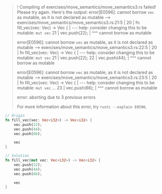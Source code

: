 >! Compiling of exercises/move_semantics/move_semantics3.rs failed! Please try again. Here's the output:
>error[E0596]: cannot borrow `vec` as mutable, as it is not declared as mutable
>  --> exercises/move_semantics/move_semantics3.rs:21:5
>   |
>20 | fn fill_vec(vec: Vec<i32>) -> Vec<i32> {
>   |             --- help: consider changing this to be mutable: `mut vec`
>21 |     vec.push(22);
>   |     ^^^ cannot borrow as mutable
>
>error[E0596]: cannot borrow `vec` as mutable, as it is not declared as mutable
>  --> exercises/move_semantics/move_semantics3.rs:22:5
>   |
>20 | fn fill_vec(vec: Vec<i32>) -> Vec<i32> {
>   |             --- help: consider changing this to be mutable: `mut vec`
>21 |     vec.push(22);
>22 |     vec.push(44);
>   |     ^^^ cannot borrow as mutable
>
>error[E0596]: cannot borrow `vec` as mutable, as it is not declared as mutable
>  --> exercises/move_semantics/move_semantics3.rs:23:5
>   |
>20 | fn fill_vec(vec: Vec<i32>) -> Vec<i32> {
>   |             --- help: consider changing this to be mutable: `mut vec`
>...
>23 |     vec.push(66);
>   |     ^^^ cannot borrow as mutable
>
>error: aborting due to 3 previous errors
>
>For more information about this error, try `rustc --explain E0596`.

```rust
// Origin
fn fill_vec(vec: Vec<i32>) -> Vec<i32> {
    vec.push(22);
    vec.push(44);
    vec.push(66);

    vec
}
```

```rust
// Solution
fn fill_vec(mut vec: Vec<i32>) -> Vec<i32> {
    vec.push(22);
    vec.push(44);
    vec.push(66);

    vec
}
```
